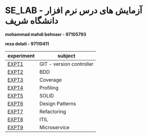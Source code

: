 # SE_LAB - آزمایش های درس نرم افزار دانشگاه شریف

**mohammad mahdi behnasr - 97105793**

**reza dolati - 97110411**

| experiment | subject | 
|------------|---------|
| [EXPT1](https://github.com/mbehnasr/SE_LAB/tree/EXPT1)      | GIT - version controller|
| [EXPT2](https://github.com/mbehnasr/SE_LAB/tree/EXPT2)      | BDD    |
| [EXPT3](https://github.com/mbehnasr/SE_LAB/tree/EXPT3)      | Coverage |
| [EXPT4](https://github.com/mbehnasr/SE_LAB/tree/EXPT4)      | Profiling |
| [EXPT5](https://github.com/mbehnasr/SE_LAB/tree/EXPT5)      | SOLID | 
| [EXPT6](https://github.com/mbehnasr/SE_LAB/tree/EXPT6)      | Design Patterns |
| [EXPT7](https://github.com/mbehnasr/SE_LAB/tree/EXPT7)      | Refactoring|
| [EXPT8](https://github.com/mbehnasr/SE_LAB/tree/EXPT8)      | ITIL|
| [EXPT9](https://github.com/mbehnasr/SE_LAB/tree/EXPT9)      | Microservice|

